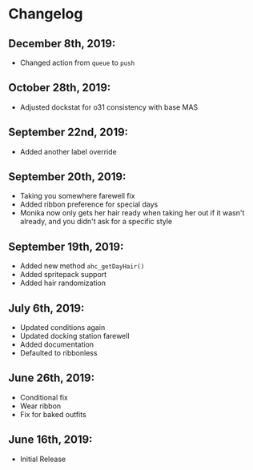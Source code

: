 # Changelog
## December 8th, 2019:
- Changed action from `queue` to `push`

## October 28th, 2019:
- Adjusted dockstat for o31 consistency with base MAS

## September 22nd, 2019:
- Added another label override

## September 20th, 2019:
- Taking you somewhere farewell fix
- Added ribbon preference for special days
- Monika now only gets her hair ready when taking her out if it wasn't already, and you didn't ask for a specific style

## September 19th, 2019:
- Added new method `ahc_getDayHair()`
- Added spritepack support
- Added hair randomization

## July 6th, 2019:
- Updated conditions again
- Updated docking station farewell
- Added documentation
- Defaulted to ribbonless

## June 26th, 2019:
- Conditional fix
- Wear ribbon
- Fix for baked outfits

## June 16th, 2019:
- Initial Release